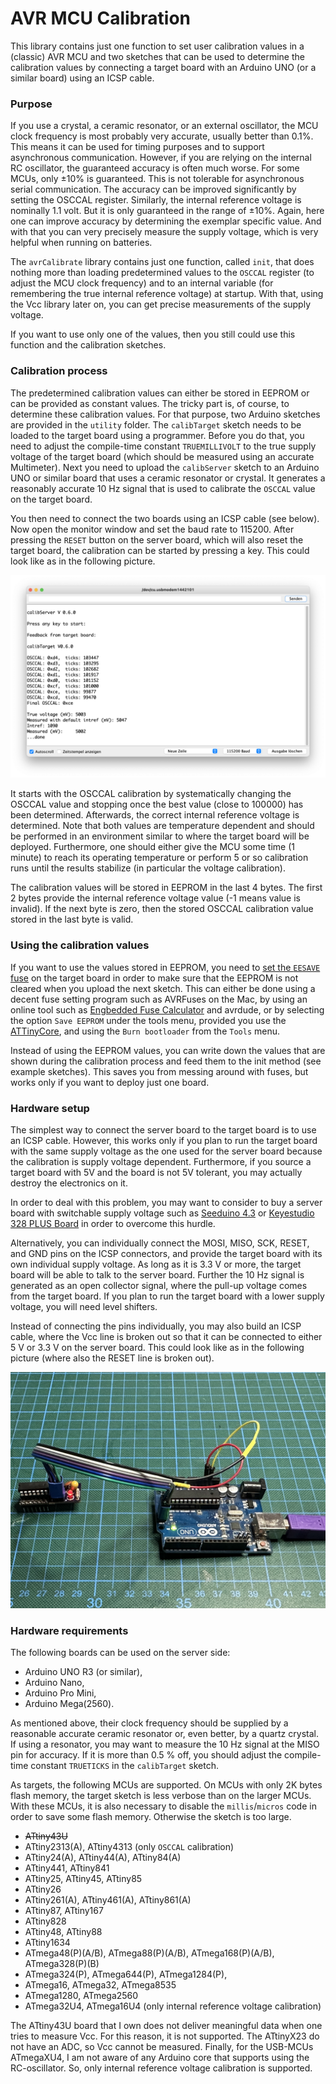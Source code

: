 # AVR MCU Calibration

This library contains just one function to set user calibration values in a (classic) AVR MCU and two sketches that can be used to determine the calibration values by connecting a target board with an Arduino UNO (or a similar board) using an ICSP cable.

### Purpose

If you use a crystal, a ceramic resonator, or an external oscillator, the MCU clock frequency is most probably very accurate, usually better than 0.1%. This means it can be used for timing purposes and to support asynchronous communication. However, if you are relying on the internal RC oscillator, the guaranteed accuracy is often much worse. For some MCUs, only ±10% is guaranteed. This is not tolerable for asynchronous serial communication. The accuracy can be improved significantly by setting the OSCCAL register. Similarly, the internal reference voltage is nominally 1.1 volt. But it is only guaranteed in the range of ±10%. Again, here one can improve accuracy by determining the exemplar specific value. And with that you can very precisely measure the supply voltage, which is very helpful when running on batteries. 

The `avrCalibrate` library contains just one function, called `init`, that does nothing more than loading predetermined values to the `OSCCAL` register (to adjust the MCU clock frequency) and to an internal variable (for remembering the true internal reference voltage) at startup. With that, using the Vcc library later on, you can get precise measurements of the supply voltage.

If you want to use only one of the values, then you still could use this function and the calibration sketches.


### Calibration process

The predetermined calibration values can either be stored in EEPROM or can be provided as constant values. The tricky part is, of course, to determine these calibration values. For that purpose, two Arduino sketches are provided in the `utility` folder. The `calibTarget` sketch needs to be loaded to the target board using a programmer. Before you do that, you need to adjust the compile-time constant `TRUEMILLIVOLT` to the true supply voltage of the target board (which should be measured using an accurate Multimeter). Next you need to upload the `calibServer` sketch to an Arduino UNO or similar board that uses a ceramic resonator or crystal. It generates a reasonably accurate 10 Hz signal that is used to calibrate the `OSCCAL` value on the target board. 

You then need to connect the two boards using an ICSP cable (see below). Now open the monitor window and set the baud rate to 115200. After pressing the `RESET` button on the server board, which will also reset the target board, the calibration can be started by pressing a key. This could look like as in the following picture. 

![](pics/calibServer.png)

It starts with the OSCCAL calibration by systematically changing the OSCCAL value and stopping once the best value (close to 100000) has been determined. Afterwards, the correct internal reference voltage is determined. Note that both values are temperature dependent and should be performed in an environment similar to where the target board will be deployed. Furthermore, one should either give the MCU some time (1 minute) to reach its operating temperature or perform 5 or so calibration runs until the results stabilize (in particular the voltage calibration). 

The calibration values will be stored in EEPROM in the last 4 bytes. The first 2 bytes provide the internal reference voltage value (-1 means value is invalid). If the next byte is zero, then the stored OSCCAL calibration value stored in the last byte is valid.

### Using the calibration values

If you want to use the values stored in EEPROM, you need to [set the `EESAVE` fuse](https://hinterm-ziel.de/index.php/2021/07/21/burnt-fuses-and-bricked-mcus/) on the target board in order to make sure that the EEPROM is not cleared when you upload the next sketch. This can either be done using a decent fuse setting program such as AVRFuses on the Mac, by using an online tool such as [Engbedded Fuse Calculator](https://www.engbedded.com/fusecalc/) and avrdude, or by selecting the option `Save EEPROM` under the tools menu, provided you use the [ATTinyCore](https://github.com/SpenceKonde/ATTinyCore), and using the `Burn bootloader` from the `Tools` menu.

Instead of using the EEPROM values, you can write down the values that are shown during the calibration process and feed them to the init method (see example sketches). This saves you from messing around with fuses, but works only if you want to deploy just one board.


### Hardware setup

The simplest way to connect the server board to the target board is to use an ICSP cable. However, this works only if you plan to run the target board with the same supply voltage as the one used for the server board because the calibration is supply voltage dependent. Furthermore, if you source a target board with 5V and the board is not 5V tolerant, you may actually destroy the electronics on it. 

In order to deal with this problem, you may want to consider to buy a server board with switchable supply voltage such as [Seeduino 4.3](https://www.seeedstudio.com/Seeeduino-V4-2-p-2517.html) or [Keyestudio 328 PLUS Board](https://wiki.keyestudio.com/KS0486_Keyestudio_PLUS_Development_Board_(Black_And_Eco-friendly)) in order to overcome this hurdle. 

Alternatively, you can individually connect the MOSI, MISO, SCK, RESET, and GND pins on the ICSP connectors, and provide the target board with its own individual supply voltage. As long as it is 3.3 V or more, the target board will be able to talk to the server board. Further the 10 Hz signal  is generated as an open collector signal, where the pull-up voltage comes from the target board. If you plan to run the target board with a lower supply voltage, you will need level shifters.

Instead of connecting the pins individually, you may also build an ICSP cable, where the Vcc line is broken out so that it can be connected to either 5 V or 3.3 V on the server board. This could look like as in the following picture (where also the RESET line is broken out).

![ICSP cable with Vcc breakout](pics/ICSP.JPG)

### Hardware requirements

The following boards can be used on the server side:

* Arduino UNO R3 (or similar),
* Arduino Nano,
* Arduino Pro Mini,
* Arduino Mega(2560).

As mentioned above, their clock frequency should be supplied by a reasonable accurate ceramic resonator or, even better, by a quartz crystal. If using a resonator, you may want to measure the 10 Hz signal at the MISO pin for accuracy. If it is more than 0.5 % off, you should adjust the compile-time constant `TRUETICKS` in the `calibTarget` sketch.

As targets, the following MCUs are supported. On MCUs with only 2K bytes flash memory, the target sketch is less verbose than on the larger MCUs. With these MCUs, it is also necessary to disable the `millis`/`micros` code in order to save some flash memory. Otherwise the sketch is too large.

* ~~ATtiny43U~~
* ATtiny2313(A), ATtiny4313 (only `OSCCAL` calibration)
* ATtiny24(A), ATtiny44(A), ATtiny84(A)
* ATtiny441, ATtiny841
* ATtiny25, ATtiny45, ATtiny85
* ATtiny26
* ATtiny261(A), ATtiny461(A), ATtiny861(A)
* ATtiny87, ATtiny167
* ATtiny828
* ATtiny48, ATtiny88
* ATtiny1634
* ATmega48(P)(A/B), ATmega88(P)(A/B), ATmega168(P)(A/B), ATmega328(P)(B)
* ATmega324(P), ATmega644(P), ATmega1284(P),     
* ATmega16, ATmega32, ATmega8535
* ATmega1280, ATmega2560
* ATmega32U4, ATmega16U4 (only internal reference voltage calibration)

The ATtiny43U board that I own does not deliver meaningful data when one tries to measure Vcc. For this reason, it is not supported. The ATtinyX23 do not have an ADC, so Vcc cannot be measured. Finally, for the USB-MCUs ATmegaXU4, I am not aware of any Arduino core that supports using the RC-oscillator. So, only internal reference voltage calibration is supported.

